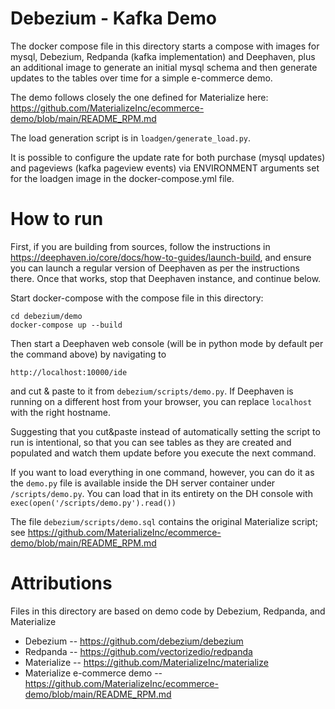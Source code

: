 Debezium - Kafka Demo
=====================

The docker compose file in this directory starts a compose with
images for mysql, Debezium, Redpanda (kafka implementation) and Deephaven,
plus an additional image to generate an initial mysql schema and
then generate updates to the tables over time for a simple e-commerce demo.

The demo follows closely the one defined for Materialize here:
https://github.com/MaterializeInc/ecommerce-demo/blob/main/README_RPM.md

The load generation script is in `loadgen/generate_load.py`.

It is possible to configure the update rate for both purchase
(mysql updates) and pageviews (kafka pageview events) via
ENVIRONMENT arguments set for the loadgen image in the docker-compose.yml
file.

How to run
==========

First, if you are building from sources, follow the instructions
in https://deephaven.io/core/docs/how-to-guides/launch-build,
and ensure you can launch a regular version of Deephaven
as per the instructions there.  Once that works, stop that
Deephaven instance, and continue below.

Start docker-compose with the compose file in this
directory:

```
cd debezium/demo
docker-compose up --build
```

Then start a Deephaven web console (will be in python mode
by default per the command above) by navigating to

```
http://localhost:10000/ide
```

and cut & paste to it from `debezium/scripts/demo.py`.  If Deephaven is running
on a different host from your browser, you can replace `localhost`
with the right hostname.

Suggesting that you cut&paste instead of automatically setting
the script to run is intentional, so that you can see tables
as they are created and populated and watch them update
before you execute the next command.

If you want to load everything in one command, however,
you can do it as the `demo.py` file is available inside
the DH server container under `/scripts/demo.py`.
You can load that in its entirety on the DH console with
`exec(open('/scripts/demo.py').read())`

The file `debezium/scripts/demo.sql` contains the original
Materialize script; see
https://github.com/MaterializeInc/ecommerce-demo/blob/main/README_RPM.md

Attributions
============

Files in this directory are based on demo code by
Debezium, Redpanda, and Materialize

* Debezium -- https://github.com/debezium/debezium
* Redpanda -- https://github.com/vectorizedio/redpanda
* Materialize -- https://github.com/MaterializeInc/materialize
* Materialize e-commerce demo -- https://github.com/MaterializeInc/ecommerce-demo/blob/main/README_RPM.md